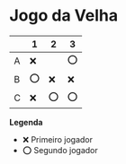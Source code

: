# Jogo da Velha

|   | 1 | 2 | 3 |
|---|---|---|---|
| A |❌ |   |⭕ |
| B |⭕ |❌ |❌ |
| C |❌ |⭕ | ⭕|

**Legenda**

- ❌ Primeiro jogador 
- ⭕ Segundo jogador